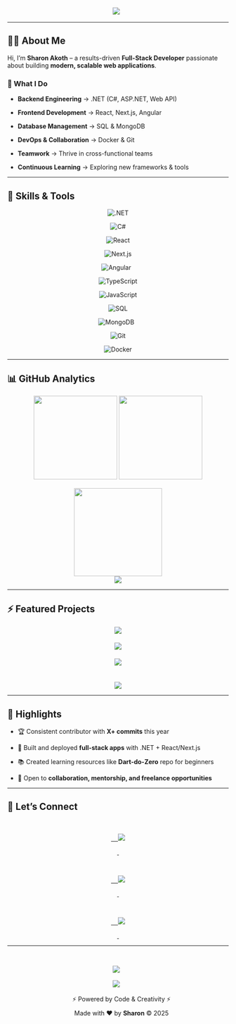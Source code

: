 <div align="center">  

<img src="https://capsule-render.vercel.app/api?type=waving&color=gradient&customColorList=0,4,14,18,30&height=200&section=header&text=Sharon%20Akoth&fontSize=50&fontColor=00d4ff&animation=twinkling&fontAlignY=35&desc=.NET%20•%20React%20•%20Next.js%20•%20Angular%20Developer&descSize=20&descAlignY=55" />  

</div>



---



## 👩‍💻 About Me  

Hi, I’m **Sharon Akoth** – a results-driven **Full-Stack Developer** passionate about building **modern, scalable web applications**.  



### 🔹 What I Do

- **Backend Engineering** → .NET (C#, ASP.NET, Web API)  

- **Frontend Development** → React, Next.js, Angular  

- **Database Management** → SQL & MongoDB  

- **DevOps & Collaboration** → Docker & Git  

- **Teamwork** → Thrive in cross-functional teams  

- **Continuous Learning** → Exploring new frameworks & tools  



---



## 🚀 Skills & Tools  

<div align="center">



![.NET](https://img.shields.io/badge/-.NET-512BD4?style=for-the-badge&logo=dotnet&logoColor=white)

![C#](https://img.shields.io/badge/-C%23-239120?style=for-the-badge&logo=c-sharp&logoColor=white)

![React](https://img.shields.io/badge/-React-61DAFB?style=for-the-badge&logo=react&logoColor=black)

![Next.js](https://img.shields.io/badge/-Next.js-000000?style=for-the-badge&logo=nextdotjs&logoColor=white)

![Angular](https://img.shields.io/badge/-Angular-DD0031?style=for-the-badge&logo=angular&logoColor=white)  

![TypeScript](https://img.shields.io/badge/-TypeScript-3178C6?style=for-the-badge&logo=typescript&logoColor=white)

![JavaScript](https://img.shields.io/badge/-JavaScript-F7DF1E?style=for-the-badge&logo=javascript&logoColor=black)

![SQL](https://img.shields.io/badge/-SQL-336791?style=for-the-badge&logo=postgresql&logoColor=white)

![MongoDB](https://img.shields.io/badge/-MongoDB-47A248?style=for-the-badge&logo=mongodb&logoColor=white)  

![Git](https://img.shields.io/badge/-Git-F05032?style=for-the-badge&logo=git&logoColor=white)

![Docker](https://img.shields.io/badge/-Docker-2496ED?style=for-the-badge&logo=docker&logoColor=white)



</div>



---



## 📊 GitHub Analytics  

<div align="center">

<img height="190" src="https://github-readme-stats.vercel.app/api?username=sharonoito&show_icons=true&theme=radical&include_all_commits=true&count_private=true&cache_seconds=30&bg_color=0d1117&border_color=00d4ff&title_color=00d4ff&text_color=ffffff&icon_color=ff6b6b&ring_color=00d4ff&fire_color=ff6b6b&currStreakNum=00d4ff&currStreakLabel=00d4ff&sideNums=00d4ff&sideLabels=ffffff&dates=8cc8ff&hide_border=false&border_radius=15" />

<img height="190" src="https://github-readme-stats.vercel.app/api/top-langs/?username=sharonoito&layout=compact&langs_count=12&theme=radical&cache_seconds=random&bg_color=0d1117&border_color=00d4ff&title_color=00d4ff&text_color=ffffff&hide_border=false&border_radius=15&card_width=320" />

</div>  



<div align="center">

<img height="200" src="https://github-readme-streak-stats.herokuapp.com?user=sharonoito&theme=radical&cache_seconds=random&background=0d1117&border=00d4ff&stroke=00d4ff&ring=ff6b6b&fire=ff6b6b&currStreakNum=00d4ff&sideNums=00d4ff&currStreakLabel=00d4ff&sideLabels=ffffff&dates=8cc8ff&excludeDaysLabel=666666" />

</div>



<div align="center">

<img src="https://github-profile-trophy.vercel.app/?username=sharonoito&theme=radical&margin-w=10&margin-h=10&no-frame=true&row=1" />

</div>



---



## ⚡ Featured Projects  

<div align="center" style="display: grid; grid-template-columns: repeat(auto-fit, minmax(400px, 1fr)); gap: 20px; margin: 20px 0;">



<a href="https://github.com/sharonoito/Flash-Prompt-Generator">

<img src="https://github-readme-stats.vercel.app/api/pin/?username=sharonoito&repo=Flash-Prompt-Generator&theme=radical&show_owner=true&bg_color=0d1117&border_color=00d4ff&title_color=00d4ff&text_color=ffffff&icon_color=ff6b6b&hide_border=false&border_radius=15" />

</a>



<a href="https://github.com/sharonoito/sharonoito.github.io">

<img src="https://github-readme-stats.vercel.app/api/pin/?username=sharonoito&repo=sharonoito.github.io&theme=radical&show_owner=true&bg_color=0d1117&border_color=00d4ff&title_color=00d4ff&text_color=ffffff&icon_color=ff6b6b&hide_border=false&border_radius=15" />

</a>



<a href="https://github.com/sharonoito/Dart-do-Zero">

<img src="https://github-readme-stats.vercel.app/api/pin/?username=sharonoito&repo=Dart-do-Zero&theme=radical&show_owner=true&bg_color=0d1117&border_color=00d4ff&title_color=00d4ff&text_color=ffffff&icon_color=ff6b6b&hide_border=false&border_radius=15" />

</a>



</div>  



<div align="center">

<img src="https://github-profile-summary-cards.vercel.app/api/cards/profile-details?username=sharonoito&theme=radical" />

</div>



---



## 🌟 Highlights  

- 🏆 Consistent contributor with **X+ commits** this year  

- 🚀 Built and deployed **full-stack apps** with .NET + React/Next.js  

- 📚 Created learning resources like **Dart-do-Zero** repo for beginners  

- 🤝 Open to **collaboration, mentorship, and freelance opportunities**  



---



## 🤝 Let’s Connect



<div align="center">

  <a href="https://www.linkedin.com/in/sharon-akoth-oito/" target="_blank">

    <img src="https://img.shields.io/badge/-LinkedIn-0A66C2?style=for-the-badge&logo=linkedin&logoColor=white" />

  </a>

  <a href="https://sharonportfolio.netlify.app/" target="_blank">

    <img src="https://img.shields.io/badge/-Portfolio-00d4ff?style=for-the-badge&logo=react&logoColor=white" />

  </a>

  <a href="mailto:oitosharonakoth@gmail.com">

    <img src="https://img.shields.io/badge/-Email-D14836?style=for-the-badge&logo=gmail&logoColor=white" />

  </a>

</div>



---



<div align="center">  

<img src="https://capsule-render.vercel.app/api?type=waving&color=gradient&customColorList=0,4,14,18,30&height=120&section=footer&animation=twinkling" />  

<img src="https://komarev.com/ghpvc/?username=sharonoito&style=for-the-badge&color=00d4ff" />  

<p style="color: #00d4ff; font-family: 'Courier New', monospace; margin-top: 10px; font-size: 14px;">

    ⚡ Powered by Code & Creativity ⚡

</p>

<p style="color: #8cc8ff; font-family: 'Courier New', monospace; font-size: 13px; margin-top: -5px;">

    Made with ❤️ by <strong>Sharon</strong> &copy; 2025

</p>

</div>
